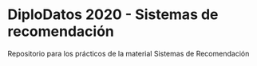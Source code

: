 # DiploDatos 2020 - Sistemas de recomendación
Repositorio para los prácticos de la material Sistemas de Recomendación

